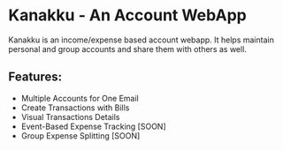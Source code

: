 ﻿# Kanakku - An Account WebApp
Kanakku is an income/expense based account webapp. It helps maintain personal and group accounts and share them with others as well.

## Features:
- Multiple Accounts for One Email
- Create Transactions with Bills
- Visual Transactions Details
- Event-Based Expense Tracking [SOON]
- Group Expense Splitting [SOON]
